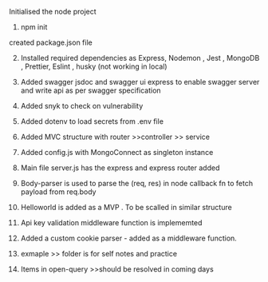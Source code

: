 Initialised the node project

1. npm init

created package.json file

2. Installed required dependencies as Express, Nodemon , Jest , MongoDB , Prettier, Eslint , husky (not working in local)

3. Added swagger jsdoc and swagger ui express to enable swagger server and write api as per swagger specification

4. Added snyk to check on vulnerability

5. Added dotenv to load secrets from .env file

6. Added MVC structure with router >>controller >> service

7. Added config.js with MongoConnect as singleton instance

8. Main file server.js has the express and express router added

9. Body-parser is used to parse the (req, res) in node callback fn to fetch payload from req.body

10. Helloworld is added as a MVP . To be scalled in similar structure

11. Api key validation middleware function is implememted

12. Added a custom cookie parser - added as a middleware function.

13. exmaple >> folder is for self notes and practice

14. Items in open-query >>should be resolved in coming days
